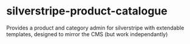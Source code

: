 silverstripe-product-catalogue
==============================

Provides a product and category admin for silverstripe with extendable templates, designed to mirror the CMS (but work independantly)
